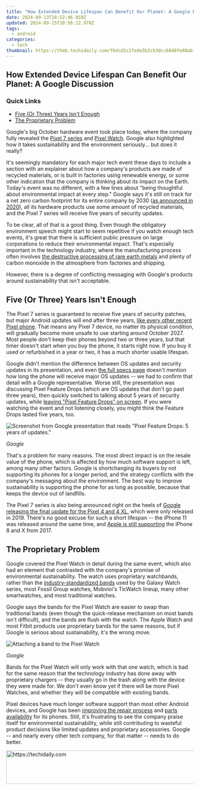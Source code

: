 ```yaml
---
title: "How Extended Device Lifespan Can Benefit Our Planet: A Google Discussion"
date: 2024-09-13T18:52:46.059Z
updated: 2024-09-15T20:56:12.978Z
tags:
  - android
categories:
  - tech
thumbnail: https://thmb.techidaily.com/f6dcd2c2fede3b2cb3dcc6848fe88abf8a7dec3247c70ab93e5f0cabcdb1f025.jpg
---
```


## How Extended Device Lifespan Can Benefit Our Planet: A Google Discussion

### Quick Links

* [Five (Or Three) Years Isn't Enough](https://www.howtogeek.com/838685/hey-google-longer-device-support-would-help-the-earth-too/#five-or-three-years-isn-t-enough)
* [The Proprietary Problem](https://hardware-updates.techidaily.com/download-and-update-software-hp-laserjet-pro-m506-printer-drivers/)

 Google's big October hardware event took place today, where the company fully revealed the [Pixel 7 series](https://ios-pokemon-go.techidaily.com/in-2024-why-cant-i-install-the-ipogo-on-apple-iphone-se-drfone-by-drfone-virtual-ios/) and [Pixel Watch](https://fox-friendly.techidaily.com/2024-approved-mastery-in-making-sense-top-6-persuasive-video-types/). Google also highlighted how it takes sustainability and the environment seriously... but does it really?

 It's seemingly mandatory for each major tech event these days to include a section with an explainer about how a company's products are made of recycled materials, or is built in factories using renewable energy, or some other indication that the company is thinking about its impact on the Earth. Today's event was no different, with a few lines about "being thoughtful about environmental impact at every step." Google says it's still on track for a net zero carbon footprint for its entire company by 2030 ([as announced in 2020](https://techcrunch.com/2020/09/14/google-claims-net-zero-carbon-footprint-over-its-entire-lifetime-aims-to-only-use-carbon-free-energy-by-2030/)), all its hardware products use some amount of recycled materials, and the Pixel 7 series will receive five years of security updates.

 To be clear, all of that is a good thing. Even though the obligatory environment speech might start to seem repetitive if you watch enough tech events, it's great that there is sufficient public pressure on large corporations to reduce their environmental impact. That's especially important in the technology industry, where the manufacturing process often involves [the destructive processing of rare earth metals](https://hir.harvard.edu/not-so-green-technology-the-complicated-legacy-of-rare-earth-mining/) and plenty of carbon monoxide in the atmosphere from factories and shipping.

 However, there is a degree of conflicting messaging with Google's products around sustainability that isn't acceptable.

##  Five (Or Three) Years Isn't Enough

 The Pixel 7 series is guaranteed to receive five years of security patches, but major Android updates will end after three years, [like every other recent Pixel phone](https://support.google.com/pixelphone/answer/4457705?hl=en#zippy=%2Cpixel-later-pixel-phones). That means any Pixel 7 device, no matter its physical condition, will gradually become more unsafe to use starting around October 2027\. Most people don't keep their phones beyond two or three years, but that timer doesn't start when you buy the phone, it starts right now. If you buy it used or refurbished in a year or two, it has a much shorter usable lifespan.

 Google didn't mention the difference between OS updates and security updates in its presentation, and even [the full specs page](https://store.google.com/product/pixel%5F7%5Fspecs?hl=en-US) doesn't mention how long the phone will receive major OS updates -- we had to confirm that detail with a Google representative. Worse still, the presentation was discussing Pixel Feature Drops (which are OS updates that don't go past three years), then quickly switched to talking about 5 years of security updates, while [leaving "Pixel Feature Drops" on screen](https://youtu.be/2NGjNQVbydc?t=1827). If you were watching the event and not listening closely, you might think the Feature Drops lasted five years, too.

![Screenshot from Google presentation that reads "Pixel Feature Drops: 5 years of updates."](https://static1.howtogeekimages.com/wordpress/wp-content/uploads/2022/10/screenshot-10-06-2022-102117.jpg) 

_Google_

 That's a problem for many reasons. The most direct impact is on the resale value of the phone, which is affected by how much software support is left, among many other factors. Google is shortchanging its buyers by not supporting its phones for a longer period, and the strategy conflicts with the company's messaging about the environment. The best way to improve sustainability is supporting the phone for as long as possible, because that keeps the device out of landfills.

 The Pixel 7 series is also being announced right on the heels of [Google releasing the final update for the Pixel 4 and 4 XL](https://www.techradar.com/news/google-pixel-4-is-getting-its-final-guaranteed-update-just-in-time-for-the-pixel-7), which were only released in 2019\. There's no good excuse for such a short lifespan -- the iPhone 11 was released around the same time, and [Apple is still supporting](https://digital-screen-recording.techidaily.com/in-2024-pioneering-techniques-to-transform-your-obs-studio-projects/) the iPhone 8 and X from 2017.

##  The Proprietary Problem

 Google covered the Pixel Watch in detail during the same event, which also had an element that contrasted with the company's promise of environmental sustainability. The watch uses proprietary watchbands, rather than the [industry-standardized bands](https://www.amazon.com/s?k=44mm+band&tag=hotoge-20&ascsubtag=UUhtgUeUpU204117&asc%5Frefurl=https%3A%2F%2Fwww.howtogeek.com%2F838685%2Fhey-google-longer-device-support-would-help-the-earth-too%2F&asc%5Fcampaign=Evergreen) used by the Galaxy Watch series, most Fossil Group watches, Mobvioi's TicWatch lineup, many other smartwatches, and most traditional watches.

 Google says the bands for the Pixel Watch are easier to swap than traditional bands (even though the quick-release mechanism on most bands isn't difficult), and the bands are flush with the watch. The Apple Watch and most Fitbit products use proprietary bands for the same reasons, but if Google is serious about sustainability, it's the wrong move.

![Attaching a band to the Pixel Watch](https://static1.howtogeekimages.com/wordpress/wp-content/uploads/2022/10/band_attach_H264_1.gif) 

_Google_

 Bands for the Pixel Watch will only work with that one watch, which is bad for the same reason that the technology industry has done away with proprietary chargers -- they usually go in the trash along with the device they were made for. We don't even know yet if there will be more Pixel Watches, and whether they will be compatible with existing bands.

 Pixel devices have much longer software support than most other Android devices, and Google has been [improving the repair process](https://www.ifixit.com/News/55239/pixel-6-pro-teardown-google-actually-did-something-right) and [parts availability](https://screen-capture.techidaily.com/new-bringing-people-together-in-real-time-using-whatsapp-desktop-for-laptops-for-2024/) for its phones. Still, it's frustrating to see the company praise itself for environmental sustainability, while still contributing to wasteful product decisions like limited updates and proprietary accessories. Google -- and nearly every other tech company, for that matter -- needs to do better.

<ins class="adsbygoogle"
     style="display:block"
     data-ad-format="autorelaxed"
     data-ad-client="ca-pub-7571918770474297"
     data-ad-slot="1223367746"></ins>

<ins class="adsbygoogle"
     style="display:block"
     data-ad-client="ca-pub-7571918770474297"
     data-ad-slot="8358498916"
     data-ad-format="auto"
     data-full-width-responsive="true"></ins>



<!-- affiliate ads begin -->
<a href="https://ursime.pxf.io/c/5597632/2136545/16384" target="_top" id="2136545">
  <img src="//a.impactradius-go.com/display-ad/16384-2136545" border="0" alt="https://techidaily.com" width="728" height="90"/>
</a>
<img height="0" width="0" src="https://ursime.pxf.io/i/5597632/2136545/16384" style="position:absolute;visibility:hidden;" border="0" />
<!-- affiliate ads end -->

